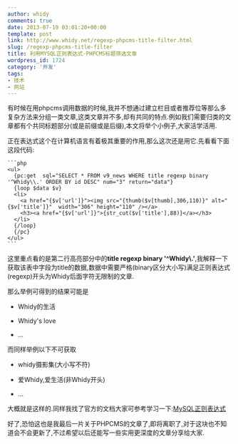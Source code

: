 ```yaml
---
author: whidy
comments: true
date: 2013-07-19 03:01:20+00:00
template: post
link: http://www.whidy.net/regexp-phpcms-title-filter.html
slug: /regexp-phpcms-title-filter
title: 利用MYSQL正则表达式-PHPCMS标题筛选文章
wordpress_id: 1724
category: '开发'
tags:
- 技术
- 网站
---
```


有时候在用phpcms调用数据的时候,我并不想通过建立栏目或者推荐位等那么多复杂方法来分组一类文章,这类文章并不多,却有共同的特点.例如我们需要归类的文章都有个共同标题部分(或是前缀或是后缀),本文将举个小例子,大家活学活用.

正在表达式这个在计算机语言有着极其重要的作用,那么这次还是用它.先看看下面这段代码:


    
    ```php
    <ul>
      {pc:get  sql="SELECT * FROM v9_news WHERE title regexp binary '^Whidy\\.' ORDER BY id DESC" num="3" return="data"}
      {loop $data $v}
      <li>
        <a href="{$v['url']}"><img src="{thumb($v[thumb],306,110)}" alt="{$v['title']}"  width="306" height="110" /></a>
        <h3><a href="{$v['url']}">{str_cut($v['title'],88)}</a></h3>
      </li>
      {/loop}
      {/pc}
    </ul>
    ```



这里重点看的是第二行高亮部分中的**title regexp binary '^Whidy\\.'**,我解释一下获取该表中字段为title的数据,数据中需要严格(binary区分大小写)满足正则表达式(regexp)开头为Whidy后面字符无限制的文章.

那么举例可得到的结果可能是



	
  * Whidy的生活

	
  * Whidy's love

	
  * ...


而同样举例以下不可获取

	
  * whidy摄影集(大小写不符)

	
  * 爱Whidy,爱生活(非Whidy开头)

	
  * ...


大概就是这样的.同样我找了官方的文档大家可参考学习一下:[MySQL正则表达式](http://dev.mysql.com/doc/refman/5.1/zh/regexp.html)

好了,恐怕这也是我最后一片关于PHPCMS的文章了,即将离职了,对于这块也不知道会不会更新了,不过希望以后还能写一些实用更深度的文章分享给大家.
